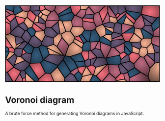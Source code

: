 ![Voronoi diagram](/screenshot.png?raw=true)

# Voronoi diagram

A brute force method for generating Voronoi diagrams in JavaScript.